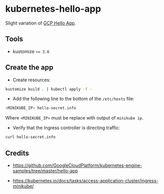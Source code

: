 # kubernetes-hello-app

Slight variation of [GCP Hello App](https://github.com/GoogleCloudPlatform/kubernetes-engine-samples/tree/master/hello-app).

## Tools

- kustomize `>= 3.6`

## Create the app

- Create resources:

```bash
kustomize build . | kubectl apply -f -
```

- Add the following line to the bottom of the `/etc/hosts` file:

```bash
<MINIKUBE_IP> hello-secret.info
```

Where `<MINIKUBE_IP>` must be replace with output of `minikube ip`.

- Verify that the Ingress controller is directing traffic:

```bash
curl hello-secret.info
```


## Credits

- https://github.com/GoogleCloudPlatform/kubernetes-engine-samples/tree/master/hello-app

- https://kubernetes.io/docs/tasks/access-application-cluster/ingress-minikube/
